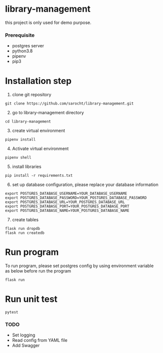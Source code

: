 # library-management
this project is only used for demo purpose.

### Prerequisite
- postgres server
- python3.8
- pipenv
- pip3

# Installation step
1. clone git repository
```
git clone https://github.com/sarocht/library-management.git
```
2. go to library-management directory
```
cd library-management
```
3. create virtual environment
```
pipenv install
```
4. Activate virtual environment
```
pipenv shell
```
5. install libraries
```
pip install -r requirements.txt
```
6. set up database configuration, please replace your database information
```
export POSTGRES_DATABASE_USERNAME=YOUR_DATABASE_USERNAME
export POSTGRES_DATABASE_PASSWORD=YOUR_POSTGRES_DATABASE_PASSWORD
export POSTGRES_DATABASE_URL=YOUR_POSTGRES_DATABASE_URL
export POSTGRES_DATABASE_PORT=YOUR_POSTGRES_DATABASE_PORT
export POSTGRES_DATABASE_NAME=YOUR_POSTGRES_DATABASE_NAME
```
7. create tables
```
flask run dropdb
flask run createdb
```

# Run program
To run program, please set postgres config by using environment variable as below before run the program
```
flask run
```

# Run unit test
```
pytest
```

### TODO
- Set logging
- Read config from YAML file
- Add Swagger
